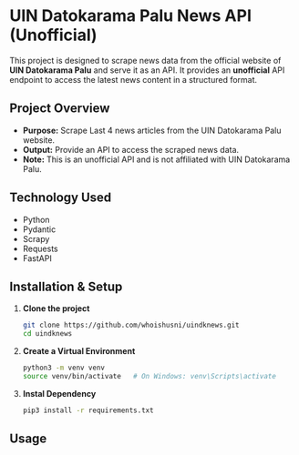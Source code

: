 # UIN Datokarama Palu News API (Unofficial)

This project is designed to scrape news data from the official website of **UIN Datokarama Palu** and serve it as an API. It provides an **unofficial** API endpoint to access the latest news content in a structured format.

## Project Overview

- **Purpose:** Scrape Last 4 news articles from the UIN Datokarama Palu website.
- **Output:** Provide an API to access the scraped news data.
- **Note:** This is an unofficial API and is not affiliated with UIN Datokarama Palu.

## Technology Used

- Python
- Pydantic
- Scrapy
- Requests
- FastAPI

## Installation & Setup

1. **Clone the project**

   ```bash
   git clone https://github.com/whoishusni/uindknews.git
   cd uindknews

2. **Create a Virtual Environment**

   ```bash
   python3 -m venv venv
   source venv/bin/activate   # On Windows: venv\Scripts\activate

2. **Instal Dependency**

   ```bash
   pip3 install -r requirements.txt

## Usage
